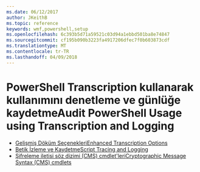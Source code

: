 ```yaml
---
ms.date: 06/12/2017
author: JKeithB
ms.topic: reference
keywords: wmf,powershell,setup
ms.openlocfilehash: 6c393b5d71a59521c03d94a1ebbd501ba8e74847
ms.sourcegitcommit: cf195b090b3223fa4917206dfec7f0b603873cdf
ms.translationtype: MT
ms.contentlocale: tr-TR
ms.lasthandoff: 04/09/2018
---
```

# <a name="audit-powershell-usage-using-transcription-and-logging"></a><span data-ttu-id="f08cc-102">PowerShell Transcription kullanarak kullanımını denetleme ve günlüğe kaydetme</span><span class="sxs-lookup"><span data-stu-id="f08cc-102">Audit PowerShell Usage using Transcription and Logging</span></span>

- [<span data-ttu-id="f08cc-103">Gelişmiş Döküm Seçenekleri</span><span class="sxs-lookup"><span data-stu-id="f08cc-103">Enhanced Transcription Options</span></span>](audit_transcript.md)
- [<span data-ttu-id="f08cc-104">Betik İzleme ve Kaydetme</span><span class="sxs-lookup"><span data-stu-id="f08cc-104">Script Tracing and Logging</span></span>](audit_script.md)
- [<span data-ttu-id="f08cc-105">Şifreleme iletisi söz dizimi (CMS) cmdlet'leri</span><span class="sxs-lookup"><span data-stu-id="f08cc-105">Cryptographic Message Syntax (CMS) cmdlets</span></span>](audit_cms.md)
